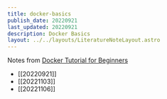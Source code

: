 ```yaml
---
title: docker-basics
publish_date: 20220921
last_updated: 20220921
description: Docker Basics
layout: ../../layouts/LiteratureNoteLayout.astro
---
```


Notes from [ Docker Tutorial for Beginners](https://www.youtube.com/watch?v=zJ6WbK9zFpI)
- [[20220921]]
- [[20221103]]
- [[20221106]]

